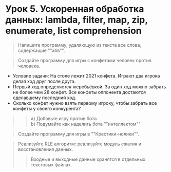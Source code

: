 # Урок 5. Ускоренная обработка данных: lambda, filter, map, zip, enumerate, list comprehension      
           
> Напишите программу, удаляющую из текста все слова, содержащие ""абв"".         
        
> Создайте программу для игры с конфетами человек против человека.             
- Условие задачи: На столе лежит 2021 конфета. Играют два игрока делая ход друг после друга.          
- Первый ход определяется жеребьёвкой. За один ход можно забрать не более чем 28 конфет. Все конфеты оппонента достаются сделавшему последний ход.              
- Сколько конфет нужно взять первому игроку, чтобы забрать все конфеты у своего конкурента?             
>> a) Добавьте игру против бота                       
>> b) Подумайте как наделить бота ""интеллектом""                  
            
> Создайте программу для игры в ""Крестики-нолики"".          

> Реализуйте RLE алгоритм: реализуйте модуль сжатия и восстановления данных.           
>> Входные и выходные данные хранятся в отдельных текстовых файлах.             
